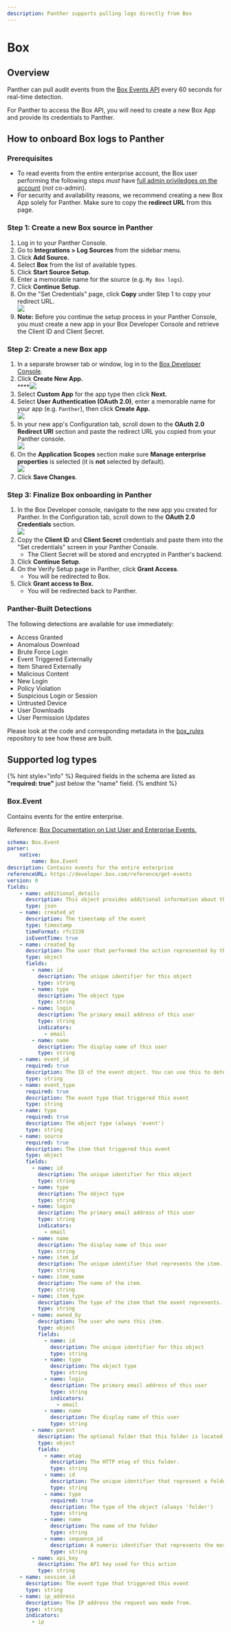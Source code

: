 ```yaml
---
description: Panther supports pulling logs directly from Box
---
```


# Box

## Overview

Panther can pull audit events from the [Box Events API](https://developer.box.com/reference/get-events/) every 60 seconds for real-time detection.

For Panther to access the Box API, you will need to create a new Box App and provide its credentials to Panther.

## How to onboard Box logs to Panther

### Prerequisites

* To read events from the entire enterprise account, the Box user performing the following steps _must_ have [full admin priviledges on the account](https://developer.box.com/guides/authentication/user-types/managed-users/#admin--co-admin-roles) (_not_ co-admin).
* For security and availability reasons, we recommend creating a new Box App solely for Panther. Make sure to copy the **redirect URL** from this page.

### Step 1: Create a new Box source in Panther

1. Log in to your Panther Console.
2. Go to **Integrations > Log Sources** from the sidebar menu.
3. Click **Add Source.**
4. Select **Box** from the list of available types.
5. Click **Start Source Setup**.
6. Enter a memorable name for the source (e.g. `My Box logs`).
7. Click **Continue Setup**.&#x20;
8. On the "Set Credentials" page, click **Copy** under Step 1 to copy your redirect URL.\
   ![](<../../.gitbook/assets/Screen Shot 2022-03-16 at 2.19.06 PM.png>)
9. **Note:** Before you continue the setup process in your Panther Console, you must create a new app in your Box Developer Console and retrieve the Client ID and Client Secret.

### Step 2: Create a new Box app

1. In a separate browser tab or window, log in to the [Box Developer Console](https://app.box.com/developers/console).
2. Click **Create New App.**\
   ****![](../../.gitbook/assets/box-new-app.png)
3. Select **Custom App** for the app type then click **Next.**
4. Select **User Authentication (OAuth 2.0)**, enter a memorable name for your app (e.g. `Panther`), then click **Create App.**\
   ****![](../../../../.gitbook/assets/box-new-app-page3.png)****
5. In your new app's Configuration tab, scroll down to the **OAuth 2.0 Redirect URI** section and paste the redirect URL you copied from your Panther console.\
   ![](../../.gitbook/assets/box-oauth-redirect.png)
6. On the **Application Scopes** section make sure **Manage enterprise properties** is selected (it is **not** selected by default).\
   ![](../../.gitbook/assets/box-app-scopes.png)
7. Click **Save Changes**.

### Step 3: Finalize Box onboarding in Panther

1. In the Box Developer console, navigate to the new app you created for Panther. In the Configuration tab, scroll down to the **OAuth 2.0 Credentials** section.\
   ![](../../.gitbook/assets/box-credentials.png)
2. Copy the **Client ID** and **Client Secret** credentials and paste them into the "Set credentials" screen in your Panther Console.
   * The Client Secret will be stored and encrypted in Panther's backend.
3. Click **Continue Setup**.&#x20;
4. On the Verify Setup page in Panther, click **Grant Access**.
   * You will be redirected to Box.&#x20;
5. Click **Grant access to Box.**&#x20;
   * You will be redirected back to Panther.

### Panther-Built Detections

The following detections are available for use immediately:&#x20;

* Access Granted
* Anomalous Download
* Brute Force Login
* Event Triggered Externally
* Item Shared Externally
* Malicious Content
* New Login
* Policy Violation
* Suspicious Login or Session
* Untrusted Device
* User Downloads
* User Permission Updates

Please look at the code and corresponding metadata in the [box\_rules](https://github.com/panther-labs/panther-analysis/tree/master/box\_rules) repository to see how these are built.&#x20;

## Supported log types

{% hint style="info" %}
Required fields in the schema are listed as **"required: true"**  just below the "name" field.
{% endhint %}

### Box.Event

Contains events for the entire enterprise.

Reference: [Box Documentation on List User and Enterprise Events.](https://developer.box.com/reference/get-events/)

```yaml
schema: Box.Event
parser:
    native:
        name: Box.Event
description: Contains events for the entire enterprise
referenceURL: https://developer.box.com/reference/get-events
version: 0
fields:
    - name: additional_details
      description: This object provides additional information about the event if available.
      type: json
    - name: created_at
      description: The timestamp of the event
      type: timestamp
      timeFormat: rfc3339
      isEventTime: true
    - name: created_by
      description: The user that performed the action represented by the event.
      type: object
      fields:
        - name: id
          description: The unique identifier for this object
          type: string
        - name: type
          description: The object type
          type: string
        - name: login
          description: The primary email address of this user
          type: string
          indicators:
            - email
        - name: name
          description: The display name of this user
          type: string
    - name: event_id
      required: true
      description: The ID of the event object. You can use this to detect duplicate events
      type: string
    - name: event_type
      required: true
      description: The event type that triggered this event
      type: string
    - name: type
      required: true
      description: The object type (always 'event')
      type: string
    - name: source
      required: true
      description: The item that triggered this event
      type: object
      fields:
        - name: id
          description: The unique identifier for this object
          type: string
        - name: type
          description: The object type
          type: string
        - name: login
          description: The primary email address of this user
          type: string
          indicators:
            - email
        - name: name
          description: The display name of this user
          type: string
        - name: item_id
          description: The unique identifier that represents the item.
          type: string
        - name: item_name
          description: The name of the item.
          type: string
        - name: item_type
          description: The type of the item that the event represents. Can be file or folder.
          type: string
        - name: owned_by
          description: The user who owns this item.
          type: object
          fields:
            - name: id
              description: The unique identifier for this object
              type: string
            - name: type
              description: The object type
              type: string
            - name: login
              description: The primary email address of this user
              type: string
              indicators:
                - email
            - name: name
              description: The display name of this user
              type: string
        - name: parent
          description: The optional folder that this folder is located within.
          type: object
          fields:
            - name: etag
              description: The HTTP etag of this folder.
              type: string
            - name: id
              description: The unique identifier that represent a folder.
              type: string
            - name: type
              required: true
              description: The type of the object (always 'folder')
              type: string
            - name: name
              description: The name of the folder
              type: string
            - name: sequence_id
              description: A numeric identifier that represents the most recent user event that has been applied to this item.
              type: string
        - name: api_key
          description: The API key used for this action
          type: string
    - name: session_id
      description: The event type that triggered this event
      type: string
    - name: ip_address
      description: The IP address the request was made from.
      type: string
      indicators:
        - ip
```
